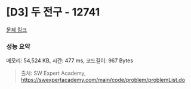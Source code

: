 # [D3] 두 전구 - 12741 

[문제 링크](https://swexpertacademy.com/main/code/problem/problemDetail.do?contestProbId=AXuUo_Tqs9kDFARa) 

### 성능 요약

메모리: 54,524 KB, 시간: 477 ms, 코드길이: 967 Bytes



> 출처: SW Expert Academy, https://swexpertacademy.com/main/code/problem/problemList.do